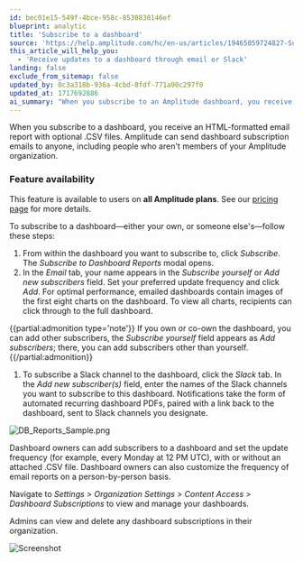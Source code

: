 ```yaml
---
id: bec01e15-549f-4bce-958c-8530830146ef
blueprint: analytic
title: 'Subscribe to a dashboard'
source: 'https://help.amplitude.com/hc/en-us/articles/19465059724827-Subscribe-to-a-dashboard'
this_article_will_help_you:
  - 'Receive updates to a dashboard through email or Slack'
landing: false
exclude_from_sitemap: false
updated_by: 0c3a318b-936a-4cbd-8fdf-771a90c297f0
updated_at: 1717692886
ai_summary: "When you subscribe to an Amplitude dashboard, you receive an email report with optional .CSV files. This feature is available on all Amplitude plans. You can subscribe to your own or others' dashboards. Owners can add subscribers, set update frequency, and customize email reports. Subscriptions can include Slack notifications. Manage subscriptions in *Settings > Organization Settings > Content Access > Dashboard Subscriptions*. Admins can view and delete all subscriptions in their organization. You have control over who gets reports, how often, and what's included, making it easy to stay updated on dashboard data."
---
```

When you subscribe to a dashboard, you receive an HTML-formatted email report with optional .CSV files. Amplitude can send dashboard subscription emails to anyone, including people who aren't members of your Amplitude organization. 

### Feature availability

This feature is available to users on **all Amplitude plans**. See our [pricing page](https://amplitude.com/pricing) for more details.

To subscribe to a dashboard—either your own, or someone else's—follow these steps: 

1. From within the dashboard you want to subscribe to, click *Subscribe*. The *Subscribe to Dashboard Reports* modal opens.
2. In the *Email* tab, your name appears in the *Subscribe yourself* or *Add new subscribers* field. Set your preferred update frequency and click *Add*. For optimal performance, emailed dashboards contain images of the first eight charts on the dashboard. To view all charts, recipients can click through to the full dashboard.
  
  {{partial:admonition type='note'}}
  If you own or co-own the dashboard, you can add other subscribers, the *Subscribe yourself* field appears as *Add subscribers*; there, you can add subscribers other than yourself.
  {{/partial:admonition}}

1. To subscribe a Slack channel to the dashboard, click the *Slack* tab. In the *Add new subscriber(s)* field, enter the names of the Slack channels you want to subscribe to this dashboard. Notifications take the form of automated recurring dashboard PDFs, paired with a link back to the dashboard, sent to Slack channels you designate.


![DB_Reports_Sample.png](/docs/output/img/analytics/db-reports-sample-png.png)

Dashboard owners can add subscribers to a dashboard and set the update frequency (for example, every Monday at 12 PM UTC), with or without an attached .CSV file. Dashboard owners can also customize the frequency of email reports on a person-by-person basis.

Navigate to *Settings > Organization Settings >* *Content Access > Dashboard Subscriptions* to view and manage your dashboards.

Admins can view and delete any dashboard subscriptions in their organization.

![Screenshot](/docs/output/img/analytics/screenshot.png)
